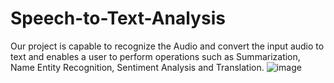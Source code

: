 # Speech-to-Text-Analysis

Our project is capable to recognize the Audio and convert the input audio to text and enables a user to perform operations such as Summarization, Name Entity Recognition, Sentiment Analysis and Translation.
![image](https://github.com/user-attachments/assets/2827ce6e-5175-49d2-a678-49824e1b24b2)
